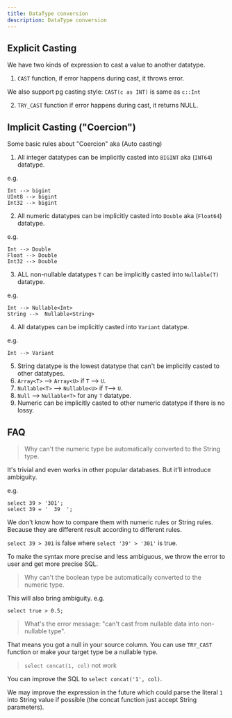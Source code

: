 ```yaml
---
title: DataType conversion
description: DataType conversion
---
```


## Explicit Casting

We have two kinds of expression to cast a value to another datatype.
1. `CAST` function, if error happens during cast, it throws error.

We also support pg casting style: `CAST(c as INT)` is same as `c::Int`

2. `TRY_CAST` function if error happens during cast, it returns NULL.



## Implicit Casting ("Coercion")

Some basic rules about "Coercion" aka (Auto casting)

1. All integer datatypes can be implicitly casted into  `BIGINT` aka (`INT64`) datatype.

e.g.
```
Int --> bigint
UInt8 --> bigint
Int32 --> bigint
```


2. All numeric datatypes can be implicitly casted into  `Double` aka (`Float64`) datatype.

e.g.
```
Int --> Double
Float --> Double
Int32 --> Double
```

3. ALL non-nullable datatypes `T` can be implicitly casted into `Nullable(T)` datatype.

e.g.
```
Int --> Nullable<Int>
String -->  Nullable<String>
```

4. All datatypes can be implicitly casted into `Variant` datatype.

e.g.

```
Int --> Variant
```

5. String datatype is the lowest datatype that can't be implicitly casted to other datatypes.
6. `Array<T>` --> `Array<U>` if `T` --> `U`.
7. `Nullable<T>` --> `Nullable<U>` if `T`--> `U`.
8. `Null` --> `Nullable<T>` for any `T` datatype.
9. Numeric can be implicitly casted to other numeric datatype if there is no lossy.


## FAQ

> Why can't the numeric type be automatically converted to the String type.

It's trivial and even works in other popular databases. But it'll introduce ambiguity.

e.g.

```
select 39 > '301';
select 39 = '  39  ';
```

We don't know how to compare them with numeric rules or String rules. Because they are different result according to different rules.

`select 39 > 301` is false where `select '39' > '301'` is true.

To make the syntax more precise and less ambiguous, we throw the error to user and get more precise SQL.


> Why can't the boolean type be automatically converted to the numeric type.

This will also bring ambiguity.
e.g.

```
select true > 0.5;
```

> What's the error message: "can't cast from nullable data into non-nullable type".

That means you got a null in your source column. You can use `TRY_CAST` function or make your target type be a nullable type.


> `select concat(1, col)` not work

You can improve the SQL to `select concat('1', col)`.

We may improve the expression in the future which could parse the literal `1` into String value if possible (the concat function just accept String parameters).
